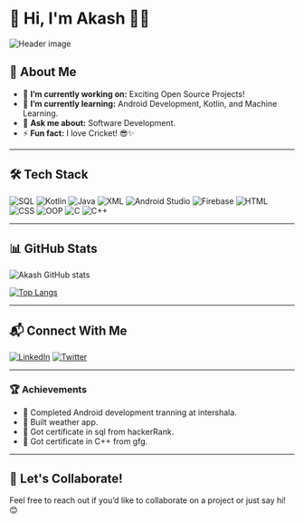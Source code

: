 # 👋 Hi, I'm Akash 👨‍💻

![Header image](https://via.placeholder.com/1200x300?text=Welcome+to+My+GitHub+Profile!)



## 🌟 About Me
- 🔭 **I’m currently working on:** Exciting Open Source Projects!
- 🌱 **I’m currently learning:** Android Development, Kotlin, and Machine Learning.
- 💬 **Ask me about:** Software Development.
- ⚡ **Fun fact:** I love Cricket! 😎✨

---

## 🛠️ Tech Stack
![SQL](https://img.shields.io/badge/-SQL-4479A1?style=flat&logo=postgresql&logoColor=white)
![Kotlin](https://img.shields.io/badge/-Kotlin-0095D5?style=flat&logo=kotlin&logoColor=white)
![Java](https://img.shields.io/badge/-Java-007396?style=flat&logo=java&logoColor=white)
![XML](https://img.shields.io/badge/-XML-FF6600?style=flat&logo=xml&logoColor=white)
![Android Studio](https://img.shields.io/badge/-Android%20Studio-3DDC84?style=flat&logo=android-studio&logoColor=white)
![Firebase](https://img.shields.io/badge/-Firebase-FFCA28?style=flat&logo=firebase&logoColor=black)
![HTML](https://img.shields.io/badge/-HTML5-E34F26?style=flat&logo=html5&logoColor=white)
![CSS](https://img.shields.io/badge/-CSS3-1572B6?style=flat&logo=css3&logoColor=white)
![OOP](https://img.shields.io/badge/-OOP-0095D5?style=flat&logo=oop&logoColor=white)
![C](https://img.shields.io/badge/-C-00599C?style=flat&logo=c&logoColor=white)
![C++](https://img.shields.io/badge/-C++-00599C?style=flat&logo=c%2B%2B&logoColor=white)

---

## 📊 GitHub Stats
![Akash GitHub stats](https://github-readme-stats.vercel.app/api?username=Akash&show_icons=true&theme=radical)

[![Top Langs](https://github-readme-stats.vercel.app/api/top-langs/?username=Akash&layout=compact&theme=radical)](https://github.com/coderakki2204)


---

## 📬 Connect With Me
[![LinkedIn](https://img.shields.io/badge/-LinkedIn-0077B5?style=flat&logo=linkedin&logoColor=white)](https://linkedin.com/in/akash-s-b78914236)
[![Twitter](https://img.shields.io/badge/-Twitter-1DA1F2?style=flat&logo=twitter&logoColor=white)](https://twitter.com/_thunderlucku)

---

### 🏆 Achievements
- 🥇 Completed Android development tranning at intershala.
- 🚀 Built weather app.
- 🥇 Got certificate in sql from hackerRank.
- 🥇 Got certificate in C++ from gfg.

---

## 🤝 Let's Collaborate!
Feel free to reach out if you’d like to collaborate on a project or just say hi! 😊
